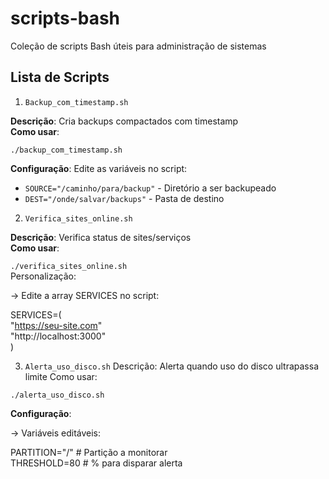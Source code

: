 # scripts-bash
Coleção de scripts Bash úteis para administração de sistemas

## Lista de Scripts

1. `Backup_com_timestamp.sh`
   
**Descrição**: Cria backups compactados com timestamp  
**Como usar**:

`./backup_com_timestamp.sh`

**Configuração**:
Edite as variáveis no script:
- `SOURCE="/caminho/para/backup"` - Diretório a ser backupeado
- `DEST="/onde/salvar/backups"` - Pasta de destino

2. `Verifica_sites_online.sh`

**Descrição**: Verifica status de sites/serviços  
**Como usar**:

`./verifica_sites_online.sh`  
Personalização:  

-> Edite a array SERVICES no script: 

SERVICES=(  
  "https://seu-site.com"  
  "http://localhost:3000"  
)

3. `Alerta_uso_disco.sh`
Descrição: Alerta quando uso do disco ultrapassa limite
Como usar:


`./alerta_uso_disco.sh`  

**Configuração**:  


-> Variáveis editáveis:  

PARTITION="/"  # Partição a monitorar  
THRESHOLD=80   # % para disparar alerta


